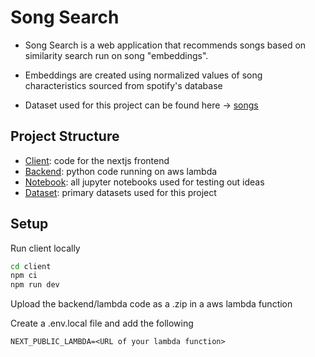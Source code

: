 # Song Search

- Song Search is a web application that recommends songs based on similarity search run on song "embeddings".

- Embeddings are created using normalized values of song characteristics sourced from spotify's database

- Dataset used for this project can be found here -> [songs](https://www.kaggle.com/datasets/joebeachcapital/30000-spotify-songs)

## Project Structure
- [Client](/client): code for the nextjs frontend
- [Backend](/backend/): python code running on aws lambda
- [Notebook](/notebook/): all jupyter notebooks used for testing out ideas
- [Dataset](/dataset/): primary datasets used for this project

## Setup

Run client locally
```bash
cd client
npm ci
npm run dev
```

Upload the backend/lambda code as a .zip in a aws lambda function

Create a .env.local file and add the following
```
NEXT_PUBLIC_LAMBDA=<URL of your lambda function>
```
